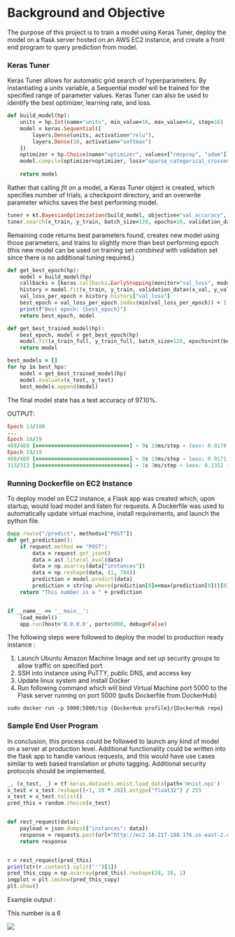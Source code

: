# Background and Objective

The purpose of this project is to train a model using Keras Tuner, deploy the model on a flask server hosted on an AWS EC2 instance, and create a front end program to query prediction from model.

### Keras Tuner

Keras Tuner allows for automatic grid search of hyperparameters. By instantiating a *units* variable, a Sequential model will be trained for the specified range of parameter values. Keras Tuner can also be used to identify the best optimizer, learning rate, and loss. 

```ruby
def build_model(hp):
    units = hp.Int(name="units", min_value=16, max_value=64, step=16)
    model = keras.Sequential([
        layers.Dense(units, activation="relu"),
        layers.Dense(10, activation="softmax")
    ])
    optimizer = hp.Choice(name="optimizer", values=["rmsprop", "adam"])
    model.compile(optimizer=optimizer, loss="sparse_categorical_crossentropy", metrics=["accuracy"])
    
    return model
```

Rather that calling *fit* on a model, a Keras Tuner object is created, which specifies number of trials, a checkpoint directory, and an overwrite parameter whichs saves the best performing model.

```ruby
tuner = kt.BayesianOptimization(build_model, objective="val_accuracy", max_trials=1, executions_per_trial=2, directory="mnist_kt_test", overwrite=True)
tuner.search(x_train, y_train, batch_size=128, epochs=10, validation_data=(x_val, y_val), callbacks=callbacks, verbose=2)
```

Remaining code returns best parameters found, creates new model using those parameters, and trains to slightly more than best performing epoch (this new model can be used on training set *combined* with validation set since there is no additional tuning required.)

```ruby
def get_best_epoch(hp):
    model = build_model(hp)
    callbacks = [keras.callbacks.EarlyStopping(monitor="val_loss", mode="min", patience=10)]
    history = model.fit(x_train, y_train, validation_data=(x_val, y_val), epochs=100, batch_size=128, callbacks=callbacks)
    val_loss_per_epoch = history.history["val_loss"]
    best_epoch = val_loss_per_epoch.index(min(val_loss_per_epoch)) + 1
    print(f"Best epoch: {best_epoch}")
    return best_epoch, model

def get_best_trained_model(hp):
    best_epoch, model = get_best_epoch(hp)
    model.fit(x_train_full, y_train_full, batch_size=128, epochs=int(best_epoch * 1.2))
    return model

best_models = []
for hp in best_hps:
    model = get_best_trained_model(hp)
    model.evaluate(x_test, y_test)
    best_models.append(model)
```

The final model state has a test accuracy of 97.10%.

OUTPUT:
```ruby
Epoch 13/100
...
Epoch 18/19
469/469 [==============================] - 9s 19ms/step - loss: 0.0178 - accuracy: 0.9958
Epoch 19/19
469/469 [==============================] - 9s 19ms/step - loss: 0.0171 - accuracy: 0.9962
313/313 [==============================] - 1s 3ms/step - loss: 0.1352 - accuracy: 0.9710
```

### Running Dockerfile on EC2 Instance

To deploy model on EC2 instance, a Flask app was created which, upon startup, would load model and listen for requests. A Dockerfile was used to automatically update virtual machine, install requirements, and launch the python file. 

```ruby
@app.route("/predict", methods=["POST"])
def get_prediction():
    if request.method == "POST":
        data = request.get_json()
        data = ast.literal_eval(data)
        data = np.asarray(data["instances"])
        data = np.reshape(data, (1, 784))
        prediction = model.predict(data)
        prediction = str(np.where(prediction[0]==max(prediction[0]))[0][0])
    return "This number is a " + prediction


if __name__ == '__main__':
    load_model()
    app.run(host='0.0.0.0', port=5000, debug=False)
```

The following steps were followed to deploy the model to production ready instance :
1. Launch Ubuntu Amazon Machine Image and set up security groups to allow traffic on specified port
2. SSH into instance using PuTTY, public DNS, and access key
3. Update linux system and install Docker
4. Run following command which will bind Virtual Machine port 5000 to the Flask server running on port 5000 (pulls Dockerfile from DockerHub)

```
sudo docker run -p 5000:5000/tcp {DockerHub profile}/{DockerHub repo}
```

### Sample End User Program

In conclusion, this process could be followed to launch any kind of model on a server at production level. Additional functionality could be written into the flask app to handle various requests, and this would have use cases similar to web based translation or photo tagging. Additional security protocols should be implemented. 

```ruby
_, (x_test, _) = tf.keras.datasets.mnist.load_data(path='mnist.npz')
x_test = x_test.reshape((-1, 28 * 28)).astype("float32") / 255
x_test = x_test.tolist()
pred_this = random.choice(x_test)


def rest_request(data):
    payload = json.dumps({"instances": data})
    response = requests.post(url="http://ec2-18-217-188-176.us-east-2.compute.amazonaws.com:5000/predict", json=payload)
    return response


r = rest_request(pred_this)
print(str(r.content).split("'")[1])
pred_this_copy = np.asarray(pred_this).reshape(28, 28, 1)
imgplot = plt.imshow(pred_this_copy)
plt.show()
```
Example output :

This number is a 6

![](example_image?raw=true)